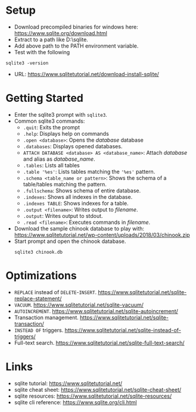 # Setup
- Download precompiled binaries for windows here: https://www.sqlite.org/download.html
- Extract to a path like D:\sqlite.
- Add above path to the PATH environment variable.
- Test with the following
```
sqlite3 -version
```
- URL: https://www.sqlitetutorial.net/download-install-sqlite/

# Getting Started
- Enter the sqlite3 prompt with `sqlite3`.
- Common sqlite3 commands:
    - `.quit`: Exits the prompt
    - `.help`: Displays help on commands
    - `.open <database>`: Opens the _database_ database
    - `.databases`: Displays opened databases.
    - `ATTACH DATABASE <database> AS <database_name>`: Attach _database_ and
      alias as *database_name*.
    - `.tables`: Lists all tables
    - `.table '%es'`: Lists tables matching the `'%es'` pattern. 
    - `.schema <table_name or pattern>`: Shows the schema of a table/tables
      matching the pattern.
    - `.fullschema`: Shows schema of entire database.
    - `.indexes`: Shows all indexes in the database.
    - `.indexes TABLE`: Shows indexes for a table.
    - `.output <filename>`: Writes output to _filename_.
    - `.output`: Writes output to stdout.
    - `.read <filename>`: Executes commands in _filename_.
- Download the sample chinook database to play with: https://www.sqlitetutorial.net/wp-content/uploads/2018/03/chinook.zip
- Start prompt and open the chinook database.
  ```
  sqlite3 chinook.db
  ```

# Optimizations
- `REPLACE` instead of `DELETE`-`INSERT`. https://www.sqlitetutorial.net/sqlite-replace-statement/
- `VACUUM`. https://www.sqlitetutorial.net/sqlite-vacuum/
- `AUTOINCREMENT`. https://www.sqlitetutorial.net/sqlite-autoincrement/
- Transaction management. https://www.sqlitetutorial.net/sqlite-transaction/
- `INSTEAD OF` triggers. https://www.sqlitetutorial.net/sqlite-instead-of-triggers/
- Full-text search. https://www.sqlitetutorial.net/sqlite-full-text-search/

# Links
- sqlite tutorial: https://www.sqlitetutorial.net/
- sqlite cheat sheet: https://www.sqlitetutorial.net/sqlite-cheat-sheet/
- sqlite resources: https://www.sqlitetutorial.net/sqlite-resources/
- sqlite cli reference: https://www.sqlite.org/cli.html